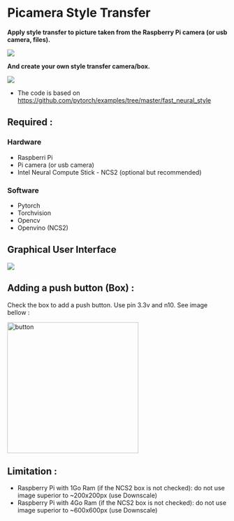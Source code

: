 # Picamera Style Transfer

**Apply style transfer to picture taken from the Raspberry Pi camera (or usb camera, files).**

![](https://github.com/cmembrez/Raspberry-Robotics101/blob/master/images/utils/style_transfer.jpg)

**And create your own style transfer camera/box.**

![](https://github.com/cmembrez/Raspberry-Robotics101/blob/master/images/utils/examples-box.png)

* The code is based on https://github.com/pytorch/examples/tree/master/fast_neural_style


## Required : 

### Hardware    

* Raspberri Pi
* Pi camera (or usb camera)
* Intel Neural Compute Stick - NCS2 (optional but recommended)

### Software    

* Pytorch
* Torchvision
* Opencv
* Openvino (NCS2)

## Graphical User Interface

![](https://github.com/cmembrez/Raspberry-Robotics101/blob/master/images/utils/GUI.png)

## Adding a push button (Box) : 

Check the box to add a push button. Use pin 3.3v and n10. See image bellow :

<img src="https://raspberrypihq.com/wp-content/uploads/2018/02/02_Push-button_bb-min.jpg" alt="button" width="300"/>

## Limitation :

* Raspberry Pi with 1Go Ram (if the NCS2 box is not checked): do not use image superior to ~200x200px (use Downscale)
* Raspberry Pi with 4Go Ram (if the NCS2 box is not checked): do not use image superior to ~600x600px (use Downscale)
